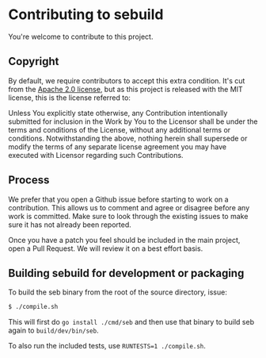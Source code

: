 # Contributing to sebuild

You're welcome to contribute to this project.

## Copyright

By default, we require contributors to accept this extra condition. It's cut
from the [Apache 2.0 license](https://www.apache.org/licenses/LICENSE-2.0), but
as this project is released with the MIT license, this is the license referred
to:

Unless You explicitly state otherwise, any Contribution intentionally submitted
for inclusion in the Work by You to the Licensor shall be under the terms and
conditions of the License, without any additional terms or conditions.
Notwithstanding the above, nothing herein shall supersede or modify the terms
of any separate license agreement you may have executed with Licensor regarding
such Contributions.

## Process

We prefer that you open a Github issue before starting to work on a
contribution.  This allows us to comment and agree or disagree before any work
is committed.  Make sure to look through the existing issues to make sure it
has not already been reported.

Once you have a patch you feel should be included in the main project, open
a Pull Request. We will review it on a best effort basis.

## Building sebuild for development or packaging

To build the seb binary from the root of the source directory, issue:

```bash
$ ./compile.sh
```

This will first do `go install ./cmd/seb` and then use that binary to
build seb again to `build/dev/bin/seb`.

To also run the included tests, use `RUNTESTS=1 ./compile.sh`.
